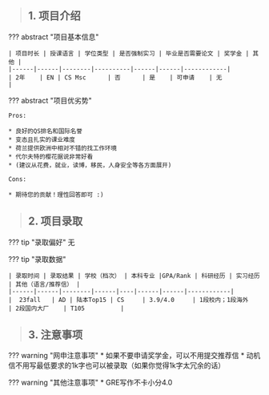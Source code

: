 > ## **1. 项目介绍**

??? abstract "项目基本信息" 

    | 项目时长 | 授课语言 | 学位类型 | 是否强制实习 | 毕业是否需要论文 | 奖学金 | 其他 |
    |------|------|--------|----------|------|------|------------|
    | 2年    | EN | CS Msc      | 否      | 是    | 可申请    | 无          |

??? abstract "项目优劣势" 

    Pros:
    
    * 良好的QS排名和国际名誉
    * 变态且扎实的课业难度
    * 荷兰提供欧洲中相对不错的找工作环境
    * 代尔夫特的樱花据说非常好看
    * (建议从花费，就业，读博，移民，人身安全等各方面展开)
    
    Cons:

    * 期待您的贡献！理性回答即可 :)

> ## **2. 项目录取**

??? tip "录取偏好"
    无

??? tip "录取数据"

    | 录取时间 | 录取结果 | 学校（档次） | 本科专业 |GPA/Rank | 科研经历 | 实习经历 | 其他（语言/推荐信） |
    |------|------|--------|------|----|------|------|------------|
    |  23fall   | AD | 陆本Top15 | CS     | 3.9/4.0     | 1段校内；1段海外    | 2段国内大厂    | T105          |


> ## **3. 注意事项**

??? warning "网申注意事项"
    * 如果不要申请奖学金，可以不用提交推荐信
    * 动机信不用写最低要求的1k字也可以被录取（如果你觉得1k字太冗余的话）

??? warning "其他注意事项"
    * GRE写作不卡小分4.0


